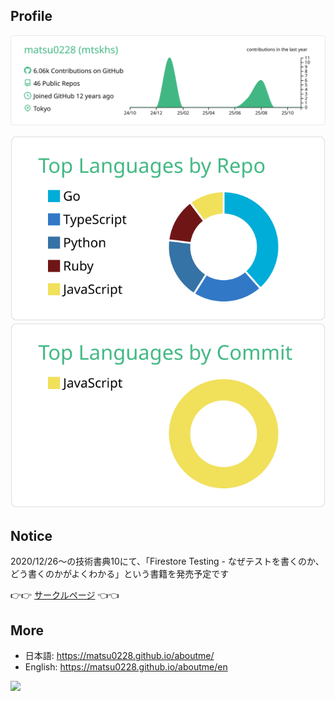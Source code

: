 ## Profile

[![](https://raw.githubusercontent.com/matsu0228/matsu0228/master/profile-summary-card-output/vue/0-profile-details.svg)](https://github.com/vn7n24fzkq/github-profile-summary-cards)

[![](https://raw.githubusercontent.com/matsu0228/matsu0228/master/profile-summary-card-output/vue/1-repos-per-language.svg)](https://github.com/vn7n24fzkq/github-profile-summary-cards)
[![](https://raw.githubusercontent.com/matsu0228/matsu0228/master/profile-summary-card-output/vue/2-most-commit-language.svg)](https://github.com/vn7n24fzkq/github-profile-summary-cards)


## Notice

2020/12/26〜の技術書典10にて、「Firestore Testing - なぜテストを書くのか、どう書くのかがよくわかる」という書籍を発売予定です

 👉👉 [サークルページ](https://techbookfest.org/organization/5712574639243264/) 👈👈


## More

* 日本語: https://matsu0228.github.io/aboutme/
* English: https://matsu0228.github.io/aboutme/en




![](https://komarev.com/ghpvc/?username=matsu0228&color=green)